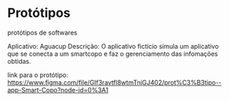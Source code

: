 # Protótipos
protótipos de softwares

Aplicativo: Aguacup
Descrição: O aplicativo fictício simula um aplicativo que se conecta a um smartcopo e faz o gerenciamento das infomações obtidas.

link para o protótipo:
https://www.figma.com/file/GIf3ravtfl8wtmTnjGJ402/prot%C3%B3tipo--app-Smart-Copo?node-id=0%3A1
